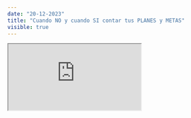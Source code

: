 ```yaml
---
date: "20-12-2023"
title: "Cuando NO y cuando SI contar tus PLANES y METAS"
visible: true
---
```

<iframe src="https://www.youtube.com/embed/g7x3F5OtBnU" allowfullscreen></iframe>
